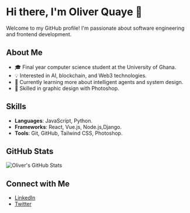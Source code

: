 # Hi there, I'm Oliver Quaye 👋

Welcome to my GitHub profile! I'm passionate about software engineering and frontend development.

## About Me
- 🎓 Final year computer science student at the University of Ghana.
- 💡 Interested in AI, blockchain, and Web3 technologies.
- 🌱 Currently learning more about intelligent agents and system design.
- 🎨 Skilled in graphic design with Photoshop.

## Skills
- **Languages**: JavaScript, Python.
- **Frameworks**: React, Vue.js, Node.js,Django.
- **Tools**: Git, GitHub, Tailwind CSS, Photoshop.

## GitHub Stats
![Oliver's GitHub Stats](https://github-readme-stats.vercel.app/api?username=oliverquaye&show_icons=true&theme=radical)

## Connect with Me
- [LinkedIn](https://www.linkedin.com/in/oliver-quaye/)
- [Twitter](https://x.com/oliverquaye23?t=QfOnIHIbI3gOIzLurOaKOw&s=09)
